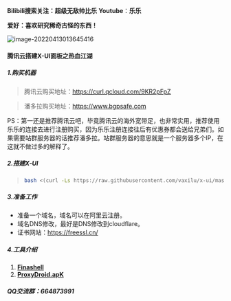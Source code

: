 **Bilibili搜索关注：超级无敌帅比乐**        **Youtube**：**乐乐**

**爱好：喜欢研究稀奇古怪的东西！**

<img src="image-20220413013645416.png" alt="image-20220413013645416"  />



#### 腾讯云搭建X-UI面板之热血江湖

##### 1.购买机器

> 腾讯云购买地址：https://curl.qcloud.com/9KR2pFpZ  

>  潘多拉购买地址：https://www.bgpsafe.com

PS：第一还是推荐腾讯云吧，毕竟腾讯云的海外宽带足，也非常实用，推荐使用乐乐的连接去进行注册购买，因为乐乐注册连接往后有优惠券都会送给兄弟们。如果需要站群服务器的话推荐潘多拉。站群服务器的意思就是一个服务器多个IP，在这就不做过多的解释了。

##### 2.搭建X-UI

> ```sh
> bash <(curl -Ls https://raw.githubusercontent.com/vaxilu/x-ui/master/install.sh)
> ```

##### 3.准备工作

- 准备一个域名，域名可以在阿里云注册。
- 域名DNS修改，最好是DNS修改到cloudflare。
- 证书网站：https://freessl.cn/

##### 4.工具介绍

1. **[Finashell](http://www.hostbuf.com/downloads/finalshell_install.exe)**
2. **[ProxyDroid.apK](https://cdn.jsdelivr.net/gh/jacky915818/lele168/apk/ProxyDroid.apk)**

##### QQ交流群：664873991





 
